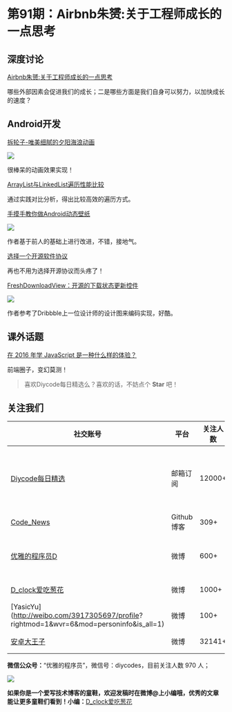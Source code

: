# 第91期：Airbnb朱赟:关于工程师成长的一点思考

## 深度讨论

[Airbnb朱赟:关于工程师成长的一点思考 ](http://www.diycode.cc/news/1245)

哪些外部因素会促进我们的成长；二是哪些方面是我们自身可以努力，以加快成长的速度？

## Android开发

[拆轮子-唯美细腻的夕阳海浪动画](http://immortalz.me/559.html)

![](http://ocvu2w5a6.bkt.clouddn.com/wp-content/uploads/2016/10/20161007012353472-5-1.gif)

很棒呆的动画效果实现！

[ArrayList与LinkedList遍历性能比较](http://www.gcssloop.com/tips/arratlist-linkedlist-performance)

通过实践对比分析，得出比较高效的遍历方式。

[手摸手教你做Android动态壁纸](http://www.diycode.cc/topics/334)

![](http://diycode.b0.upaiyun.com/photo/2016/c528387c27966e71836e3c76aaea5b34.gif)

作者基于前人的基础上进行改进，不错，接地气。

[选择一个开源软件协议](http://choosealicense.online/)

再也不用为选择开源协议而头疼了！

[FreshDownloadView：开源的下载状态更新控件](https://github.com/dudu90/FreshDownloadView)

![](https://github.com/dudu90/FreshDownloadView/raw/master/screen/screen.gif)

作者参考了Dribbble上一位设计师的设计图来编码实现，好酷。

## 课外话题

[在 2016 年学 JavaScript 是一种什么样的体验？](https://zhuanlan.zhihu.com/p/22782487)

前端圈子，变幻莫测！

> 喜欢Diycode每日精选么？喜欢的话，不妨点个 **Star** 吧！

## 关注我们

| 社交账号  |  平台  | 关注人数 | 说明 |
| -------- | -------- | -------- | -------- |
| [Diycode每日精选](http://list.qq.com/cgi-bin/qf_invite?id=d469993d2c888e971c0fbb2309c4d84256968386b126b967)|   邮箱订阅  | 12000+ | 每日分享一次Android、iOS、Swfit技术干货  |
| [Code_News](https://github.com/DiyCodes/code_news) |    Github博客  |309+ | 每日邮件推送列表  |
| [优雅的程序员D](http://weibo.com/u/5891258264) |   微博  | 600+ | 官方微博，每日分享开源信息  |
| [D_clock爱吃葱花](http://weibo.com/u/2480694892)  |   微博  | 1000+ | 日报发起人  |
|[YasicYu](http://weibo.com/3917305697/profile? rightmod=1&wvr=6&mod=personinfo&is_all=1)  |   微博  | 100+ | 日报发起人  |
|[安卓大王子](http://weibo.com/apkbus/)   |   微博  | 32141+ | 日报发起人  |



**微信公众号：**“优雅的程序员”，微信号：diycodes，目前关注人数 970 人；

![](http://upload-images.jianshu.io/upload_images/1846413-b42abfa70f909099.jpg?imageMogr2/auto-orient/strip%7CimageView2/2/w/1240)

**如果你是一个爱写技术博客的童鞋，欢迎发稿时在微博@上小编哦，优秀的文章能让更多童鞋们看到！小编：**[D_clock爱吃葱花](http://weibo.com/2480694892/profile?rightmod=1&wvr=6&mod=personinfo&is_all=1)

